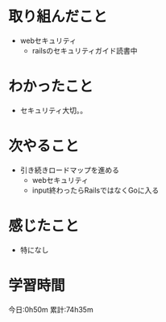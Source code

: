 # 取り組んだこと
  - webセキュリティ
    - railsのセキュリティガイド読書中

# わかったこと
  - セキュリティ大切。。

# 次やること
  - 引き続きロードマップを進める
    - webセキュリティ
    - input終わったらRailsではなくGoに入る

# 感じたこと
  - 特になし


# 学習時間
今日:0h50m
累計:74h35m
